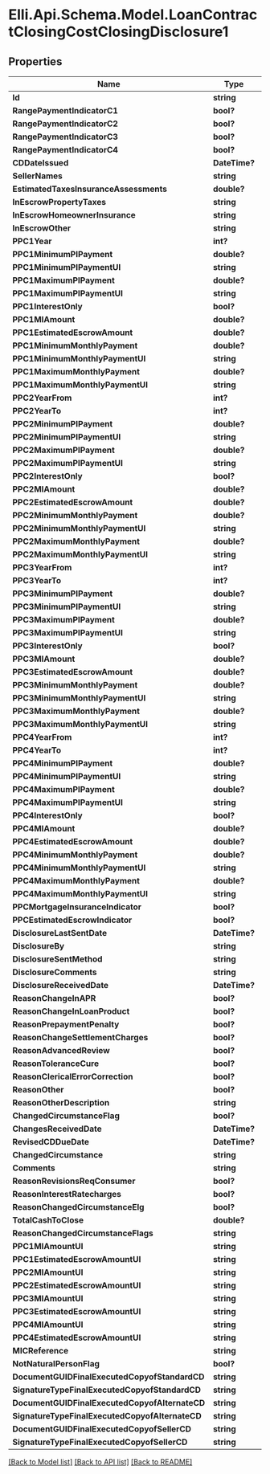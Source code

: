 # Elli.Api.Schema.Model.LoanContractClosingCostClosingDisclosure1
## Properties

Name | Type | Description | Notes
------------ | ------------- | ------------- | -------------
**Id** | **string** |  | [optional] 
**RangePaymentIndicatorC1** | **bool?** |  | [optional] 
**RangePaymentIndicatorC2** | **bool?** |  | [optional] 
**RangePaymentIndicatorC3** | **bool?** |  | [optional] 
**RangePaymentIndicatorC4** | **bool?** |  | [optional] 
**CDDateIssued** | **DateTime?** |  | [optional] 
**SellerNames** | **string** |  | [optional] 
**EstimatedTaxesInsuranceAssessments** | **double?** |  | [optional] 
**InEscrowPropertyTaxes** | **string** |  | [optional] 
**InEscrowHomeownerInsurance** | **string** |  | [optional] 
**InEscrowOther** | **string** |  | [optional] 
**PPC1Year** | **int?** |  | [optional] 
**PPC1MinimumPIPayment** | **double?** |  | [optional] 
**PPC1MinimumPIPaymentUI** | **string** |  | [optional] 
**PPC1MaximumPIPayment** | **double?** |  | [optional] 
**PPC1MaximumPIPaymentUI** | **string** |  | [optional] 
**PPC1InterestOnly** | **bool?** |  | [optional] 
**PPC1MIAmount** | **double?** |  | [optional] 
**PPC1EstimatedEscrowAmount** | **double?** |  | [optional] 
**PPC1MinimumMonthlyPayment** | **double?** |  | [optional] 
**PPC1MinimumMonthlyPaymentUI** | **string** |  | [optional] 
**PPC1MaximumMonthlyPayment** | **double?** |  | [optional] 
**PPC1MaximumMonthlyPaymentUI** | **string** |  | [optional] 
**PPC2YearFrom** | **int?** |  | [optional] 
**PPC2YearTo** | **int?** |  | [optional] 
**PPC2MinimumPIPayment** | **double?** |  | [optional] 
**PPC2MinimumPIPaymentUI** | **string** |  | [optional] 
**PPC2MaximumPIPayment** | **double?** |  | [optional] 
**PPC2MaximumPIPaymentUI** | **string** |  | [optional] 
**PPC2InterestOnly** | **bool?** |  | [optional] 
**PPC2MIAmount** | **double?** |  | [optional] 
**PPC2EstimatedEscrowAmount** | **double?** |  | [optional] 
**PPC2MinimumMonthlyPayment** | **double?** |  | [optional] 
**PPC2MinimumMonthlyPaymentUI** | **string** |  | [optional] 
**PPC2MaximumMonthlyPayment** | **double?** |  | [optional] 
**PPC2MaximumMonthlyPaymentUI** | **string** |  | [optional] 
**PPC3YearFrom** | **int?** |  | [optional] 
**PPC3YearTo** | **int?** |  | [optional] 
**PPC3MinimumPIPayment** | **double?** |  | [optional] 
**PPC3MinimumPIPaymentUI** | **string** |  | [optional] 
**PPC3MaximumPIPayment** | **double?** |  | [optional] 
**PPC3MaximumPIPaymentUI** | **string** |  | [optional] 
**PPC3InterestOnly** | **bool?** |  | [optional] 
**PPC3MIAmount** | **double?** |  | [optional] 
**PPC3EstimatedEscrowAmount** | **double?** |  | [optional] 
**PPC3MinimumMonthlyPayment** | **double?** |  | [optional] 
**PPC3MinimumMonthlyPaymentUI** | **string** |  | [optional] 
**PPC3MaximumMonthlyPayment** | **double?** |  | [optional] 
**PPC3MaximumMonthlyPaymentUI** | **string** |  | [optional] 
**PPC4YearFrom** | **int?** |  | [optional] 
**PPC4YearTo** | **int?** |  | [optional] 
**PPC4MinimumPIPayment** | **double?** |  | [optional] 
**PPC4MinimumPIPaymentUI** | **string** |  | [optional] 
**PPC4MaximumPIPayment** | **double?** |  | [optional] 
**PPC4MaximumPIPaymentUI** | **string** |  | [optional] 
**PPC4InterestOnly** | **bool?** |  | [optional] 
**PPC4MIAmount** | **double?** |  | [optional] 
**PPC4EstimatedEscrowAmount** | **double?** |  | [optional] 
**PPC4MinimumMonthlyPayment** | **double?** |  | [optional] 
**PPC4MinimumMonthlyPaymentUI** | **string** |  | [optional] 
**PPC4MaximumMonthlyPayment** | **double?** |  | [optional] 
**PPC4MaximumMonthlyPaymentUI** | **string** |  | [optional] 
**PPCMortgageInsuranceIndicator** | **bool?** |  | [optional] 
**PPCEstimatedEscrowIndicator** | **bool?** |  | [optional] 
**DisclosureLastSentDate** | **DateTime?** |  | [optional] 
**DisclosureBy** | **string** |  | [optional] 
**DisclosureSentMethod** | **string** |  | [optional] 
**DisclosureComments** | **string** |  | [optional] 
**DisclosureReceivedDate** | **DateTime?** |  | [optional] 
**ReasonChangeInAPR** | **bool?** |  | [optional] 
**ReasonChangeInLoanProduct** | **bool?** |  | [optional] 
**ReasonPrepaymentPenalty** | **bool?** |  | [optional] 
**ReasonChangeSettlementCharges** | **bool?** |  | [optional] 
**ReasonAdvancedReview** | **bool?** |  | [optional] 
**ReasonToleranceCure** | **bool?** |  | [optional] 
**ReasonClericalErrorCorrection** | **bool?** |  | [optional] 
**ReasonOther** | **bool?** |  | [optional] 
**ReasonOtherDescription** | **string** |  | [optional] 
**ChangedCircumstanceFlag** | **bool?** |  | [optional] 
**ChangesReceivedDate** | **DateTime?** |  | [optional] 
**RevisedCDDueDate** | **DateTime?** |  | [optional] 
**ChangedCircumstance** | **string** |  | [optional] 
**Comments** | **string** |  | [optional] 
**ReasonRevisionsReqConsumer** | **bool?** |  | [optional] 
**ReasonInterestRatecharges** | **bool?** |  | [optional] 
**ReasonChangedCircumstanceElg** | **bool?** |  | [optional] 
**TotalCashToClose** | **double?** |  | [optional] 
**ReasonChangedCircumstanceFlags** | **string** |  | [optional] 
**PPC1MIAmountUI** | **string** |  | [optional] 
**PPC1EstimatedEscrowAmountUI** | **string** |  | [optional] 
**PPC2MIAmountUI** | **string** |  | [optional] 
**PPC2EstimatedEscrowAmountUI** | **string** |  | [optional] 
**PPC3MIAmountUI** | **string** |  | [optional] 
**PPC3EstimatedEscrowAmountUI** | **string** |  | [optional] 
**PPC4MIAmountUI** | **string** |  | [optional] 
**PPC4EstimatedEscrowAmountUI** | **string** |  | [optional] 
**MICReference** | **string** |  | [optional] 
**NotNaturalPersonFlag** | **bool?** |  | [optional] 
**DocumentGUIDFinalExecutedCopyofStandardCD** | **string** |  | [optional] 
**SignatureTypeFinalExecutedCopyofStandardCD** | **string** |  | [optional] 
**DocumentGUIDFinalExecutedCopyofAlternateCD** | **string** |  | [optional] 
**SignatureTypeFinalExecutedCopyofAlternateCD** | **string** |  | [optional] 
**DocumentGUIDFinalExecutedCopyofSellerCD** | **string** |  | [optional] 
**SignatureTypeFinalExecutedCopyofSellerCD** | **string** |  | [optional] 

[[Back to Model list]](../README.md#documentation-for-models) [[Back to API list]](../README.md#documentation-for-api-endpoints) [[Back to README]](../README.md)

